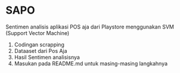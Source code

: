 # SAPO
Sentimen analisis aplikasi POS aja dari Playstore menggunakan SVM (Support Vector Machine)
1. Codingan scrapping
2. Dataaset dari Pos Aja
3. Hasil Sentimen analisisnya
4. Masukan pada README.md untuk masing-masing langkahnya
